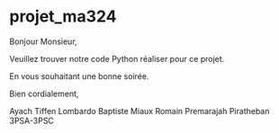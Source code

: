 # projet_ma324
Bonjour Monsieur,

Veuillez trouver notre code Python réaliser pour ce projet.

En vous souhaitant une bonne soirée.

Bien cordialement,

Ayach Tiffen
Lombardo Baptiste
Miaux Romain
Premarajah Piratheban
3PSA-3PSC

